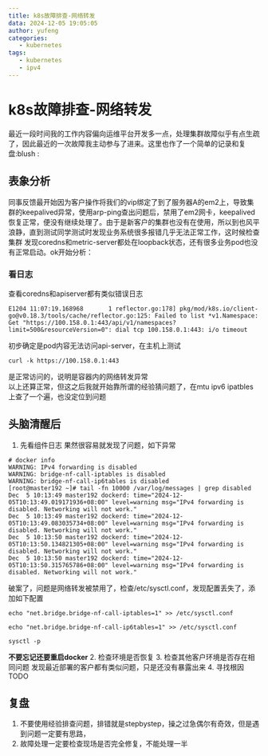 ```yaml
---
title: k8s故障排查-网络转发
data: 2024-12-05 19:05:05
author: yufeng
categories:
   - kubernetes
tags:
   - kubernetes
   - ipv4
---
```

# k8s故障排查-网络转发
最近一段时间我的工作内容偏向运维平台开发多一点，处理集群故障似乎有点生疏了，因此最近的一次故障我主动参与了进来。这里也作了一个简单的记录和复盘:blush
:
## 表象分析
同事反馈最开始因为客户操作将我们的vip绑定了到了服务器A的em2上，导致集群的keepalived异常，使用arp-ping查出问题后，禁用了em2网卡，keepalived
恢复正常，便没有继续处理了。由于是新客户的集群也没有在使用，所以到也风平浪静，直到测试同学测试时发现业务系统很多报错几乎无法正常工作，这时候检查集群
发现coredns和metric-server都处在loopback状态，还有很多业务pod也没有正常启动。ok开始分析：   
### 看日志
查看coredns和apiserver都有类似错误日志
```
E1204 11:07:19.168968       1 reflector.go:178] pkg/mod/k8s.io/client-go@v0.18.3/tools/cache/reflector.go:125: Failed to list *v1.Namespace: Get "https://100.158.0.1:443/api/v1/namespaces?limit=500&resourceVersion=0": dial tcp 100.158.0.1:443: i/o timeout
```
初步确定是pod内容无法访问api-server，在主机上测试
```
curl -k https://100.158.0.1:443
```
是正常访问的，说明是容器内的网络转发异常   
以上还算正常，但这之后我就开始靠所谓的经验猜问题了，在mtu ipv6 ipatbles上查了一个遍，也没定位到问题
## 头脑清醒后
1. 先看组件日志
果然很容易就发现了问题，如下异常
```shell
# docker info
WARNING: IPv4 forwarding is disabled
WARNING: bridge-nf-call-iptables is disabled
WARNING: bridge-nf-call-ip6tables is disabled 
[root@master192 ~]# tail -fn 10000 /var/log/messages | grep disabled
Dec  5 10:13:49 master192 dockerd: time="2024-12-05T10:13:49.019171936+08:00" level=warning msg="IPv4 forwarding is disabled. Networking will not work."
Dec  5 10:13:49 master192 dockerd: time="2024-12-05T10:13:49.083035734+08:00" level=warning msg="IPv4 forwarding is disabled. Networking will not work."
Dec  5 10:13:50 master192 dockerd: time="2024-12-05T10:13:50.134821305+08:00" level=warning msg="IPv4 forwarding is disabled. Networking will not work."
Dec  5 10:13:50 master192 dockerd: time="2024-12-05T10:13:50.315765786+08:00" level=warning msg="IPv4 forwarding is disabled. Networking will not work."
```
破案了，问题是网络转发被禁用了，检查/etc/sysctl.conf，发现配置丢失了，添加如下配置
```shell
echo "net.bridge.bridge-nf-call-iptables=1" >> /etc/sysctl.conf

echo "net.bridge.bridge-nf-call-ip6tables=1" >> /etc/sysctl.conf

sysctl -p

```
**不要忘记还要重启docker**
2. 检查环境是否恢复
3. 检查其他客户环境是否存在相同问题
发现最近部署的客户都有类似问题，只是还没有暴露出来
4. 寻找根因
TODO
## 复盘
1. 不要使用经验排查问题，排错就是stepbystep，操之过急偶尔有奇效，但是遇到问题一定要有思路，
2. 故障处理一定要检查现场是否完全修复，不能处理一半

